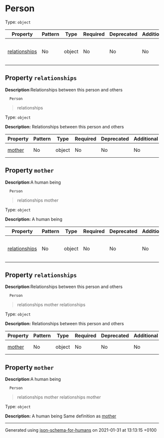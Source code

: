 # Person

Type: `object`

| Property | Pattern | Type | Required | Deprecated | Additional | Description |
| -------- | ------- | ---- | -------- | ---------- | ---------- | ----------- |
| [relationships](#relationships)|No|object|No|No| No|Relationships between this person and others|

## <a name="relationships"></a>Property `relationships`

**Description**:Relationships between this person and others

      Person
 >   relationships

Type: `object`

**Description:** Relationships between this person and others

| Property | Pattern | Type | Required | Deprecated | Additional | Description |
| -------- | ------- | ---- | -------- | ---------- | ---------- | ----------- |
| [mother](#relationships_mother)|No|object|No|No| No|A human being|

## <a name="relationships_mother"></a>Property `mother`

**Description**:A human being

      Person
 >   relationships
 >   mother

Type: `object`

**Description:** A human being

| Property | Pattern | Type | Required | Deprecated | Additional | Description |
| -------- | ------- | ---- | -------- | ---------- | ---------- | ----------- |
| [relationships](#relationships_mother_relationships)|No|object|No|No| No|Relationships between this person and others|

## <a name="relationships_mother_relationships"></a>Property `relationships`

**Description**:Relationships between this person and others

      Person
 >   relationships
 >   mother
 >   relationships

Type: `object`

**Description:** Relationships between this person and others

| Property | Pattern | Type | Required | Deprecated | Additional | Description |
| -------- | ------- | ---- | -------- | ---------- | ---------- | ----------- |
| [mother](#relationships_mother_relationships_mother)|No|object|No|No| No|A human being|

## <a name="relationships_mother_relationships_mother"></a>Property `mother`

**Description**:A human being

      Person
 >   relationships
 >   mother
 >   relationships
 >   mother

Type: `object`

**Description:** A human being
        Same definition as [mother](#relationships_mother)

----------------------------------------------------------------------------------------------------------------------------
Generated using [json-schema-for-humans](https://github.com/coveooss/json-schema-for-humans) on 2021-01-31 at 13:13:15 +0100